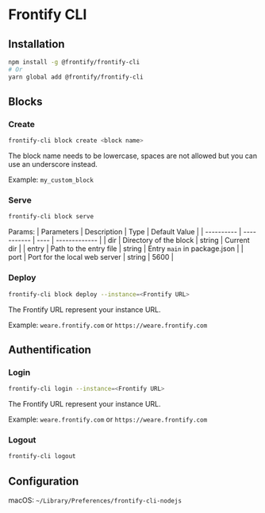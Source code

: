 # Frontify CLI

## Installation

```bash
npm install -g @frontify/frontify-cli
# Or
yarn global add @frontify/frontify-cli
```

## Blocks

### Create

```bash
frontify-cli block create <block name>
```

The block name needs to be lowercase, spaces are not allowed but you can use an underscore instead.

Example: `my_custom_block`

### Serve

```bash
frontify-cli block serve
```

Params:
| Parameters | Description | Type | Default Value |
| ---------- | ----------- | ---- | ------------- |
| dir | Directory of the block | string | Current dir |
| entry | Path to the entry file | string | Entry `main` in package.json |
| port | Port for the local web server | string | 5600 |

### Deploy

```bash
frontify-cli block deploy --instance=<Frontify URL>
```

The Frontify URL represent your instance URL.

Example: `weare.frontify.com` or `https://weare.frontify.com`

## Authentification

### Login

```bash
frontify-cli login --instance=<Frontify URL>
```

The Frontify URL represent your instance URL.

Example: `weare.frontify.com` or `https://weare.frontify.com`

### Logout

```bash
frontify-cli logout
```

## Configuration

macOS: `~/Library/Preferences/frontify-cli-nodejs`
